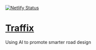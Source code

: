 [![Netlify Status](https://api.netlify.com/api/v1/badges/11de21f1-7d25-42e6-808a-ed997ffd8ca9/deploy-status)](https://app.netlify.com/sites/traffixaispace/deploys)

# [Traffix](https://traffixai.space/)
Using AI to promote smarter road design

